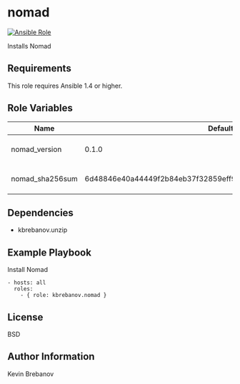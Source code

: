 nomad
=====

[![Ansible Role](https://img.shields.io/ansible/role/5300.svg)](https://galaxy.ansible.com/list#/roles/5300)

Installs Nomad

Requirements
------------

This role requires Ansible 1.4 or higher.

Role Variables
--------------

| Name            | Default                                                          | Description                 |
|-----------------|------------------------------------------------------------------|-----------------------------|
| nomad_version   | 0.1.0                                                            | Version of Nomad to install |
| nomad_sha256sum | 6d48846e40a44449f2b84eb37f32859eff98468ebffef3b4475d7a060f14fa32 | SHA 256 checksum of package |

Dependencies
------------

- kbrebanov.unzip

Example Playbook
----------------

Install Nomad
```
- hosts: all
  roles:
    - { role: kbrebanov.nomad }
```

License
-------

BSD

Author Information
------------------

Kevin Brebanov
